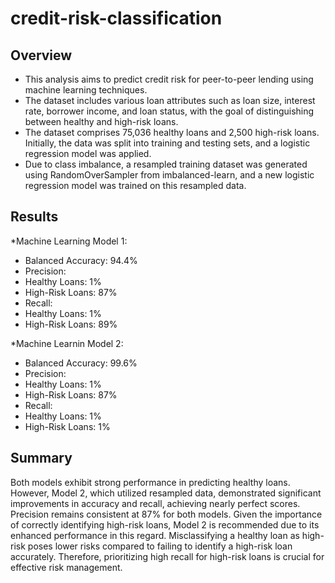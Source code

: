 # credit-risk-classification

## Overview
* This analysis aims to predict credit risk for peer-to-peer lending using machine learning techniques.
* The dataset includes various loan attributes such as loan size, interest rate, borrower income, and loan status, with the goal of distinguishing between healthy and high-risk loans.
* The dataset comprises 75,036 healthy loans and 2,500 high-risk loans. Initially, the data was split into training and testing sets, and a logistic regression model was applied.
* Due to class imbalance, a resampled training dataset was generated using RandomOverSampler from imbalanced-learn, and a new logistic regression model was trained on this resampled data.

## Results
*Machine Learning Model 1:

* Balanced Accuracy: 94.4%
* Precision:
* Healthy Loans: 1%
* High-Risk Loans: 87%
* Recall:
* Healthy Loans: 1%
* High-Risk Loans: 89%

*Machine Learnin Model 2:
* Balanced Accuracy: 99.6%
* Precision:
* Healthy Loans: 1%
* High-Risk Loans: 87%
* Recall:
* Healthy Loans: 1%
* High-Risk Loans: 1%

## Summary
Both models exhibit strong performance in predicting healthy loans. However, Model 2, which utilized resampled data, demonstrated significant improvements in accuracy and recall, achieving nearly perfect scores. Precision remains consistent at 87% for both models. Given the importance of correctly identifying high-risk loans, Model 2 is recommended due to its enhanced performance in this regard. Misclassifying a healthy loan as high-risk poses lower risks compared to failing to identify a high-risk loan accurately. Therefore, prioritizing high recall for high-risk loans is crucial for effective risk management.





